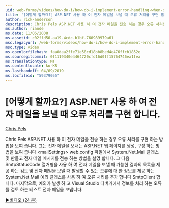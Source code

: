 ```yaml
---
uid: web-forms/videos/how-do-i/how-do-i-implement-error-handling-when-sending-email-with-aspnet
title: '[어떻게 할까요?] ASP.NET 사용 하 여 전자 메일을 보낼 때 오류 처리를 구현 합니다. | Microsoft Docs'
author: rick-anderson
description: Chris Pels ASP.NET 사용 하 여 전자 메일을 전송 하는 경우 오류 처리를 구현 하는 방법을 보여 줍니다. 그 전자 메일을 보내는 ASP.NET 웹 페이지를 만듭니다, 그리고 lt. 구성 하는 방법을 보여 줍니다.
ms.author: riande
ms.date: 11/06/2008
ms.assetid: c02ffd50-aa19-4cdc-b1bf-760989979a61
msc.legacyurl: /web-forms/videos/how-do-i/how-do-i-implement-error-handling-when-sending-email-with-aspnet
msc.type: video
ms.openlocfilehash: faa0daa2ffe71e58cd18bb8bed4e476ffcb1852e
ms.sourcegitcommit: 0f1119340e4464720cfd16d0ff15764746ea1fea
ms.translationtype: MT
ms.contentlocale: ko-KR
ms.lasthandoff: 04/09/2019
ms.locfileid: "59379055"
---
```

# <a name="how-do-i-implement-error-handling-when-sending-email-with-aspnet"></a>[어떻게 할까요?] ASP.NET 사용 하 여 전자 메일을 보낼 때 오류 처리를 구현 합니다.

[Chris Pels](https://twitter.com/chrispels)

Chris Pels ASP.NET 사용 하 여 전자 메일을 전송 하는 경우 오류 처리를 구현 하는 방법을 보여 줍니다. 그는 전자 메일을 보내는 ASP.NET 웹 페이지를 생성, 구성 하는 방법을 보여 줍니다 &lt;mailSettings&gt; web.config 파일에서 System.Net.Mail 클래스 및 만들고 전자 메일 메시지를 전송 하는 방법을 설명 합니다. 그 다음 SmtpStatusCode 열거형을 사용 하 여 전자 메일을 보낼 때 가능한 결과의 목록을 제공 하는 검토 및 전자 메일을 보낼 때 발생할 수 있는 오류에 대 한 정보를 제공 하는 System.Net.Mail 예외 클래스를 사용 하 여 오류 처리를 추가 합니다 SmtpClient 합니다. 마지막으로, 예외가 발생 하 고 Visual Studio 디버거에서 정보를 처리 하는 오류를 검토 하는 테스트 전자 메일을 보냅니다.

[&#9654;비디오 (24 분)](https://channel9.msdn.com/Blogs/ASP-NET-Site-Videos/how-do-i-implement-error-handling-when-sending-email-with-aspnet)
